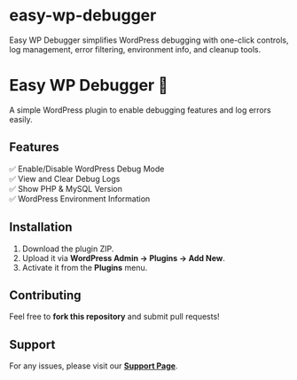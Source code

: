 # easy-wp-debugger
Easy WP Debugger simplifies WordPress debugging with one-click controls, log management, error filtering, environment info, and cleanup tools.

# Easy WP Debugger 🚀

A simple WordPress plugin to enable debugging features and log errors easily.

## Features
✅ Enable/Disable WordPress Debug Mode  
✅ View and Clear Debug Logs  
✅ Show PHP & MySQL Version  
✅ WordPress Environment Information  

## Installation
1. Download the plugin ZIP.
2. Upload it via **WordPress Admin → Plugins → Add New**.
3. Activate it from the **Plugins** menu.

## Contributing
Feel free to **fork this repository** and submit pull requests!

## Support
For any issues, please visit our **[Support Page](https://github.com/adityawebtech/easy-wp-debugger/issues)**.

